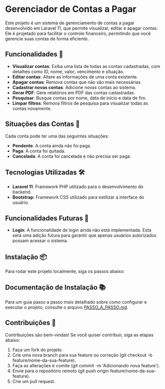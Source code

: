 # Gerenciador de Contas a Pagar

Este projeto é um sistema de gerenciamento de contas a pagar desenvolvido em Laravel 11, que permite visualizar, editar e apagar contas. Ele é projetado para facilitar o controle financeiro, permitindo que você gerencie suas contas de forma eficiente.

## Funcionalidades 🌟

- **Visualizar contas**: Exiba uma lista de todas as contas cadastradas, com detalhes como ID, nome, valor, vencimento e situação.
- **Editar contas**: Altere as informações de uma conta existente.
- **Apagar contas**: Remova contas que não são mais necessárias.
- **Cadastrar novas contas**: Adicione novas contas ao sistema.
- **Gerar PDF**: Gere relatórios em PDF das contas cadastradas.
- **Pesquisar**: Busque contas por nome, data de início e data de fim.
- **Limpar filtros**: Remova filtros de pesquisa para visualizar todas as contas novamente.

## Situações das Contas 🧾

Cada conta pode ter uma das seguintes situações:

- **Pendente**: A conta ainda não foi paga.
- **Paga**: A conta foi quitada.
- **Cancelada**: A conta foi cancelada e não precisa ser paga.

## Tecnologias Utilizadas 🛠️

- **Laravel 11**: Framework PHP utilizado para o desenvolvimento do backend.
- **Bootstrap**: Framework CSS utilizado para estilizar a interface do usuário.

## Funcionalidades Futuras 🚀

- **Login**: A funcionalidade de login ainda não está implementada. Esta será uma adição futura para garantir que apenas usuários autorizados possam acessar o sistema.

## Instalação 📦

Para rodar este projeto localmente, siga os passos abaixo:

## Documentação de Instalação 📚
Para um guia passo a passo mais detalhado sobre como configurar e executar o projeto, consulte o arquivo [PASSO_A_PASSO.md](PASSO_A_PASSO.md).

## Contribuições 🤝
Contribuições são bem-vindas! Se você quiser contribuir, siga as etapas abaixo:

1. Faça um fork do projeto.
2. Crie uma nova branch para sua feature ou correção (git checkout -b feature/nome-da-sua-feature).
3. Faça as alterações e comite (git commit -m 'Adicionando nova feature').
4. Envie para o repositório remoto (git push origin feature/nome-da-sua-feature).
5. Crie um pull request.


